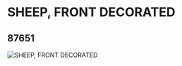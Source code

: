 # SHEEP, FRONT DECORATED
## 87651
![SHEEP, FRONT DECORATED](https://lc-www-live-s.legocdn.com/media/bricks/5/2/4570273.jpg)